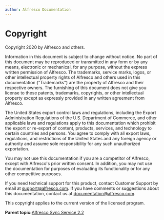 ```yaml
---
author: Alfresco Documentation
---
```


# Copyright

Copyright 2020 by Alfresco and others.

Information in this document is subject to change without notice. No part of this document may be reproduced or transmitted in any form or by any means, electronic or mechanical, for any purpose, without the express written permission of Alfresco. The trademarks, service marks, logos, or other intellectual property rights of Alfresco and others used in this documentation \("Trademarks"\) are the property of Alfresco and their respective owners. The furnishing of this document does not give you license to these patents, trademarks, copyrights, or other intellectual property except as expressly provided in any written agreement from Alfresco.

The United States export control laws and regulations, including the Export Administration Regulations of the U.S. Department of Commerce, and other applicable laws and regulations apply to this documentation which prohibit the export or re-export of content, products, services, and technology to certain countries and persons. You agree to comply with all export laws, regulations, and restrictions of the United States and any foreign agency or authority and assume sole responsibility for any such unauthorized exportation.

You may not use this documentation if you are a competitor of Alfresco, except with Alfresco's prior written consent. In addition, you may not use the documentation for purposes of evaluating its functionality or for any other competitive purposes.

If you need technical support for this product, contact Customer Support by email at support@alfresco.com. If you have comments or suggestions about this documentation, contact us at documentation@alfresco.com.

This copyright applies to the current version of the licensed program.

**Parent topic:**[Alfresco Sync Service 2.2](../concepts/syncservice-overview.md)

